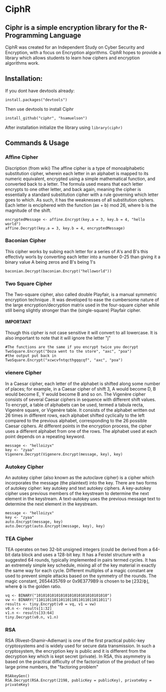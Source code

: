 # CiphR
## Ciphr is a simple encryption library for the R-Programming Language
CiphR was created for an Independent Study on Cyber Security and Encryption, with a focus on Encryption algorithms. CiphR hopes to provide a library which allows students to learn how ciphers and encryption algorithms work.
## Installation:
If you dont have devtools already: <br>
```
install.packages("devtools")
```
Then use devtools to install Ciphr
```
install_github("ciphr", "hsamuelson")
```
After installation initialize the library using `library(ciphr)`

## Commands & Usage 

### Affine Cipher
 Discription (from wiki)
 The affine cipher is a type of monoalphabetic substitution cipher, wherein each letter
 in an alphabet is mapped to its numeric equivalent, encrypted using a simple mathematical
 function, and converted back to a letter. The formula used means that each letter encrypts
 to one other letter, and back again, meaning the cipher is essentially a standard substitution
 cipher with a rule governing which letter goes to which. As such, it has the weaknesses
 of all substitution ciphers. Each letter is enciphered with the function (ax + b) mod 26,
 where b is the magnitude of the shift.
```
encryptedMessage <- affine.Encrypt(key.a = 3, key.b = 4, "hello world")
affine.Decrypt(key.a = 3, key.b = 4, encryptedMessage)
```
### Baconian Cipher
This cipher works by subing each letter for a series of A's and B's
this effectivly worls by converting each letter into a number 0-25 than giving it a binary value
A being zeros and B's being 1's
```
baconian.Decrypt(baconian.Encrypt("helloworld"))
```
### Two Square Cipher
The Two-square cipher, also called double Playfair, is a manual symmetric encryption technique .
 It was developed to ease the cumbersome nature of the large encryption/decryption matrix used
 in the four-square cipher while still being slightly stronger than the (single-square) Playfair
cipher.

#### IMPORTANT
Though this cipher is not case sensitive it will convert to all lowercase.
   It is also important to note that it will ignore the letter "j"
```
#The functions are the same if you encrypt twice you decrypt
TwoSquare.Encrypt("Doza went to the store", "axc", "poa")
#the output put back in
TwoSquare.Encrypt("xcwcvfntqcthgqqcqf", "axc", "poa")
```
### vienere Cipher
In a Caesar cipher, each letter of the alphabet is shifted along some number of places; for example, in a Caesar cipher of shift 3, A would become D, B would become E, Y would become B and so on. The Vigenère cipher consists of several Caesar ciphers in sequence with different shift values.
To encrypt, a table of alphabets can be used, termed a tabula recta, Vigenère square, or Vigenère table. It consists of the alphabet written out 26 times in different rows, each alphabet shifted cyclically to the left compared to the previous alphabet, corresponding to the 26 possible Caesar ciphers. At different points in the encryption process, the cipher uses a different alphabet from one of the rows. The alphabet used at each point depends on a repeating keyword.
```
message <- "helloizyx"
key <- "zyaa"
Vigenere.Decrypt(Vigenere.Encrypt(message, key), key)
```
### Autokey Cipher
An autokey cipher (also known as the autoclave cipher) is a cipher which
 incorporates the message (the plaintext) into the key. There are two forms
 of autokey cipher: key autokey and text autokey ciphers. A key-autokey
 cipher uses previous members of the keystream to determine the next element
 in the keystream. A text-autokey uses the previous message text to
 determine the next element in the keystream.
```
message <- "helloizyx"
key <- "zyaa"
auto.Encrypt(message, key)
auto.Decrypt(auto.Encrypt(message, key), key)
```
### TEA Cipher
TEA operates on two 32-bit unsigned integers (could be derived from a 64-bit data block
 and uses a 128-bit key. It has a Feistel structure with a suggested 64 rounds, typically
 implemented in pairs termed cycles. It has an extremely simple key schedule, mixing all
 of the key material in exactly the same way for each cycle. Different multiples of a
 magic constant are used to prevent simple attacks based on the symmetry of the rounds.
 The magic constant, 2654435769 or 0x9E3779B9 is chosen to be ⌊232/ϕ⌋, where ϕ is the
 golden ratio.
```
vq <- BINARY("10101010101010101010101010101010")
vw <- BINARY("11011011011011011011011011011011")
results <- tiny.Encrypt(v0 = vq, v1 = vw)
v0.n <- results[1:32]
v1.n <- results[33:64]
tiny.Decrypt(v0.n, v1.n)
```
### RSA 
RSA (Rivest–Shamir–Adleman) is one of the first practical public-key cryptosystems
and is widely used for secure data transmission. In such a cryptosystem, the
 encryption key is public and it is different from the decryption key which is kept
 secret (private). In RSA, this asymmetry is based on the practical difficulty of
 the factorization of the product of two large prime numbers, the "factoring problem"
```
RSAkeyGen()
RSA.Decrypt(RSA.Encrypt(2198, publicKey = publicKey), privateKey = privateKey)
```
